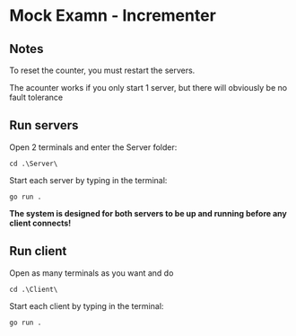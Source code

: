 # Mock Examn - Incrementer

## Notes
To reset the counter, you must restart the servers.

The acounter works if you only start 1 server, but there will obviously be no fault tolerance

## Run servers

Open 2 terminals and enter the Server folder:

```
cd .\Server\
```

Start each server by typing in the terminal:
```
go run .
```

**The system is designed for both servers to be up and running before any client connects!**

## Run client

Open as many terminals as you want and do 

```
cd .\Client\
```

Start each client by typing in the terminal:
```
go run .
```
